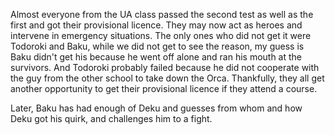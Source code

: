 Almost everyone from the UA class passed the second test as well as the first and got their provisional licence. They may now act as heroes and intervene in emergency situations. The only ones who did not get it were Todoroki and Baku, while we did not get to see the reason, my guess is Baku didn't get his because he went off alone and ran his mouth at the survivors. And Todoroki probably failed because he did not cooperate with the guy from the other school to take down the Orca. Thankfully, they all get another opportunity to get their provisional licence if they attend a course.  

Later, Baku has had enough of Deku and guesses from whom and how Deku got his quirk, and challenges him to a fight.